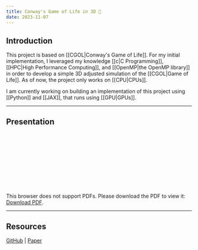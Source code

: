 ```yaml
---
title: Conway's Game of Life in 3D 👾
date: 2023-11-07
---
```

## Introduction  

This project is based on [[CGOL|Conway's Game of Life]].  For my initial implementation, I leveraged my knowledge [[c|C Programming]], [[HPC|High Performance Computing]], and [[OpenMP|the OpenMP library]] in order to develop a simple 3D adjusted simulation of the [[CGOL|Game of Life]].  As of now, the project only works on [[CPU|CPUs]].    

I am currently working on building an implementation of this project using [[Python]] and [[JAX]], that runs using [[GPU|GPUs]].

---
## Presentation  

<object data="../assets/CGOL/E517-Project-Presentation.pdf" type="application/pdf" width="100%" height="500px">
    <embed src="../assets/CGOL/E517-Project-Presentation.pdf">
        <p>This browser does not support PDFs. Please download the PDF to view it: <a href="../assets/CGOL/E517-Project-Presentation.pdf">Download PDF</a>.</p>
    </embed>
</object>

---
## Resources
[GitHub](https://github.com/gpullela/CGOL-3D) | <a target="_blank" href=".././assets/CGOL/CGOL-3D-paper.pdf">Paper</a>








